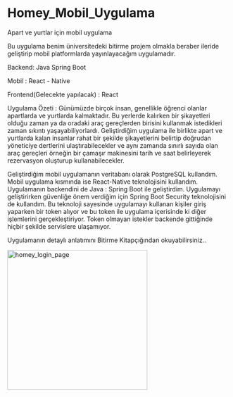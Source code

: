 # Homey_Mobil_Uygulama
Apart ve yurtlar için mobil uygulama

Bu uygulama benim üniversitedeki bitirme projem olmakla beraber ileride geliştirip mobil platformlarda yayınlayacağım uygulamadır.

Backend: Java Spring Boot

Mobil : React - Native

Frontend(Gelecekte yapılacak) : React

Uygulama Özeti : 
Günümüzde birçok insan, genellikle öğrenci olanlar apartlarda ve yurtlarda kalmaktadır. 
Bu yerlerde kalırken bir şikayetleri olduğu zaman ya da oradaki araç gereçlerden birisini kullanmak istedikleri zaman sıkıntı yaşayabiliyorlardı. 
Geliştirdiğim uygulama ile birlikte apart ve yurtlarda kalan insanlar rahat bir şekilde şikayetlerini belirtip doğrudan yöneticiye dertlerini ulaştırabilecekler 
ve aynı zamanda sınırlı sayıda olan araç gereçleri örneğin bir çamaşır makinesini tarih ve saat belirleyerek rezervasyon oluşturup kullanabilecekler.

Geliştirdiğim mobil uygulamanın veritabanı olarak PostgreSQL kullandım. Mobil uygulama kısmında ise React-Native teknolojisini kullandım. 
Uygulamanın backendini de Java : Spring Boot ile geliştirdim. Uygulamayı geliştirirken güvenliğe önem verdiğim için Spring Boot Security teknolojisini de kullandım. 
Bu teknoloji sayesinde uygulamayı kullanan kişiler giriş yaparken bir token alıyor ve bu token ile uygulama içerisinde ki diğer işlemlerini gerçekleştiriyor. 
Token olmayan istekler backende gittiğinde hiçbir şekilde servislere ulaşamıyor.

Uygulamanın detaylı anlatımını Bitirme Kitapçığından okuyabilirsiniz..

<img width="318" alt="homey_login_page" src="https://user-images.githubusercontent.com/57543913/121527500-24708a80-ca03-11eb-98d2-6bc25a84a254.png">
